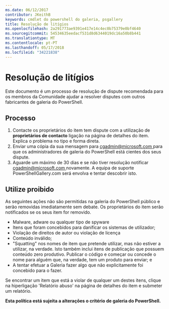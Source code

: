 ```yaml
---
ms.date: 06/12/2017
contributor: JKeithB
keywords: cmdlet do powershell do galeria, psgallery
title: Resolução de litígios
ms.openlocfilehash: 2a291773ae9391e417e14c4ec0b75379e0bf4640
ms.sourcegitcommit: 54534635eedacf531d8d6344019dc16a50b8b441
ms.translationtype: MT
ms.contentlocale: pt-PT
ms.lasthandoff: 05/17/2018
ms.locfileid: "34221838"
---
```

# <a name="dispute-resolution"></a>Resolução de litígios

Este documento é um processo de resolução de dispute recomendada para os membros da Comunidade ajudar a resolver disputes com outros fabricantes de galeria do PowerShell.

## <a name="process"></a>Processo

1. Contacte os proprietários do item tem dispute com a utilização de **proprietários de contacto** ligação na página de detalhes do item.
Explica o problema no tipo e forma direta.
2. Enviar uma cópia da sua mensagem para [ cgadmin@microsoft.com ](mailto:cgadmin@microsoft.com) para que os administradores de galeria do PowerShell está cientes dos seus dispute.
3. Aguarde um máximo de 30 dias e se não tiver resolução notificar [ cgadmin@microsoft.com ](mailto:cgadmin@microsoft.com) novamente.
A equipa de suporte PowerShellGallery.com será envolva e tentar descobrir isto.


## <a name="prohibited-use"></a>Utilize proibido

As seguintes ações não são permitidas na galeria do PowerShell público e serão removidas imediatamente sem debate.  Os proprietários do item serão notificados se os seus item for removido.

- Malware, adware ou qualquer tipo de spyware
- Itens que foram concebidos para danificar os sistemas de utilizador;
- Violação de direitos de autor ou violação de licença
- Conteúdo inválido;
- "Squatting" nos nomes de item que pretende utilizar, mas não estiver a utilizar, na verdade. Isto também inclui itens de publicação que possuem conteúdo zero produtivo.
Publicar o código e começar ou concede o nome para alguém que, na verdade, tem um produto para enviar; e
- A tentar efetuar a Galeria fazer algo que não explicitamente foi concebido para o fazer.


Se encontrar um item que está a violar de qualquer um destes itens, clique na hiperligação 'Relatório abuso' na página de detalhes do item e submeter um relatório.

**Esta política está sujeita a alterações o critério de galeria do PowerShell.**